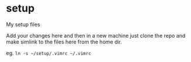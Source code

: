 # setup
My setup files

Add your changes here and then in a new machine just clone the repo and make simlink to the files here from the home dir. 

eg. ```ln -s ~/setup/.vimrc ~/.vimrc```
